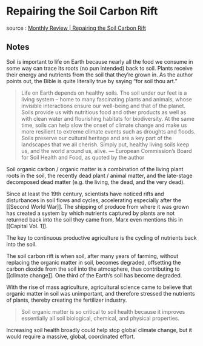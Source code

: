 # Repairing the Soil Carbon Rift

source
: [Monthly Review | Repairing the Soil Carbon Rift](https://monthlyreview.org/2021/04/01/repairing-the-soil-carbon-rift/)


## Notes

Soil is important to life on Earth because nearly all the food we consume in some way can trace its roots (no pun intended) back to soil. Plants receive their energy and nutrients from the soil that they&rsquo;re grown in. As the author points out, the Bible is quite literally true by saying &ldquo;for soil thou art.&rdquo;

> Life on Earth depends on healthy soils. The soil under our feet is a living system – home to many fascinating plants and animals, whose invisible interactions ensure our well-being and that of the planet. Soils provide us with nutritious food and other products as well as with clean water and flourishing habitats for biodiversity. At the same time, soils can help slow the onset of climate change and make us more resilient to extreme climate events such as droughts and floods. Soils preserve our cultural heritage and are a key part of the landscapes that we all cherish. Simply put, healthy living soils keep us, and the world around us, alive. &#x2014; European Commission&rsquo;s Board for Soil Health and Food, as quoted by the author

Soil organic carbon / organic matter is a combination of the living plant roots in the soil, the recently dead plant / animal matter, and the late-stage decomposed dead matter (e.g. the living, the dead, and the very dead).

Since at least the 19th century, scientists have noticed rifts and disturbances in soil flows and cycles, accelerating especially after the [[Second World War]]. The shipping of produce from where it was grown has created a system by which nutrients captured by plants are not returned back into the soil they came from. Marx even mentions this in [[Capital Vol. 1]].

The key to continuous productive agriculture is the cycling of nutrients back into the soil.

The soil carbon rift is when soil, after many years of farming, without replacing the organic matter in soil, becomes degraded, offsetting the carbon dioxide from the soil into the atmosphere, thus contributing to [[climate change]]. One third of the Earth&rsquo;s soil has become degraded.

With the rise of mass agriculture, agricultural science came to believe that organic matter in soil was unimportant, and therefore stressed the nutrients of plants, thereby creating the fertilizer industry.

> Soil organic matter is so critical to soil health because it improves essentially all soil biological, chemical, and physical properties.

Increasing soil health broadly could help stop global climate change, but it would require a massive, global, coordinated effort.

